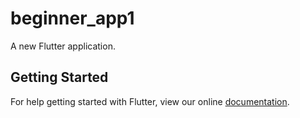 # beginner_app1

A new Flutter application.

## Getting Started

For help getting started with Flutter, view our online
[documentation](https://flutter.io/).
